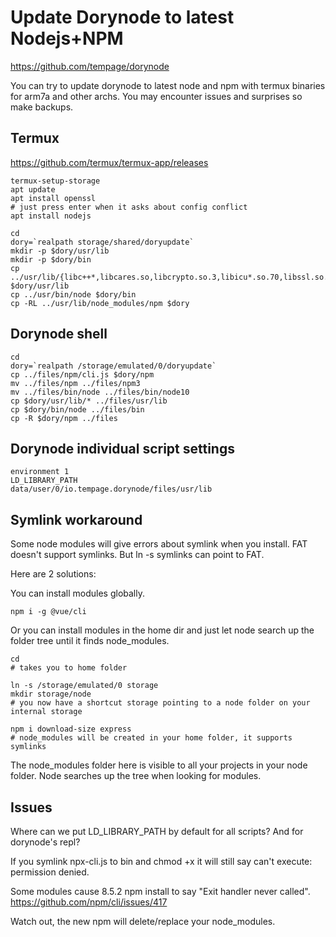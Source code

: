 # Update Dorynode to latest Nodejs+NPM

https://github.com/tempage/dorynode

You can try to update dorynode to latest node and npm with termux binaries for arm7a and other archs. You may encounter issues and surprises so make backups.

## Termux

https://github.com/termux/termux-app/releases

```shell
termux-setup-storage
apt update
apt install openssl
# just press enter when it asks about config conflict
apt install nodejs

cd
dory=`realpath storage/shared/doryupdate`
mkdir -p $dory/usr/lib
mkdir -p $dory/bin
cp ../usr/lib/{libc++*,libcares.so,libcrypto.so.3,libicu*.so.70,libssl.so.3,libz.so.1} $dory/usr/lib
cp ../usr/bin/node $dory/bin
cp -RL ../usr/lib/node_modules/npm $dory
```

## Dorynode shell

```shell
cd
dory=`realpath /storage/emulated/0/doryupdate`
cp ../files/npm/cli.js $dory/npm
mv ../files/npm ../files/npm3
mv ../files/bin/node ../files/bin/node10
cp $dory/usr/lib/* ../files/usr/lib
cp $dory/bin/node ../files/bin
cp -R $dory/npm ../files
```

## Dorynode individual script settings

```
environment 1
LD_LIBRARY_PATH
data/user/0/io.tempage.dorynode/files/usr/lib
```

## Symlink workaround

Some node modules will give errors about symlink when you install. FAT doesn't support symlinks. But ln -s symlinks can point to FAT.

Here are 2 solutions:

You can install modules globally.

```shell
npm i -g @vue/cli
```

Or you can install modules in the home dir and just let node search up the folder tree until it finds node_modules.

```shell
cd
# takes you to home folder

ln -s /storage/emulated/0 storage
mkdir storage/node
# you now have a shortcut storage pointing to a node folder on your internal storage

npm i download-size express
# node_modules will be created in your home folder, it supports symlinks
```

The node_modules folder here is visible to all your projects in your node folder. Node searches up the tree when looking for modules.

## Issues

Where can we put LD_LIBRARY_PATH by default for all scripts? And for dorynode's repl?

If you symlink npx-cli.js to bin and chmod +x it will still say can't execute: permission denied.

Some modules cause 8.5.2 npm install to say "Exit handler never called".
https://github.com/npm/cli/issues/417

Watch out, the new npm will delete/replace your node_modules.
